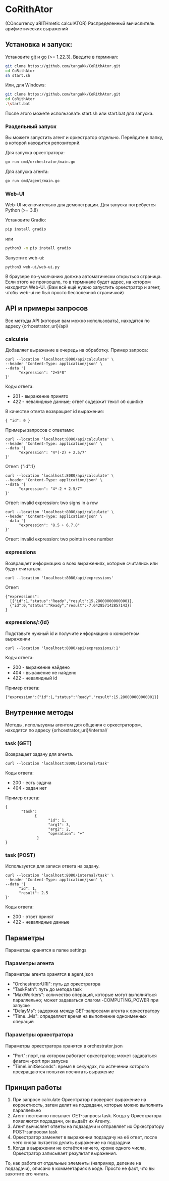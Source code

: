 # CoRithAtor
(COncurrency aRITHmetic calculATOR)
Распределенный вычислитель арифметических выражений

## Установка и запуск:
Установите [git](https://git-scm.com/downloads) и [go](https://go.dev/dl/) (>= 1.22.3). Введите в терминал:
```bash
git clone https://github.com/tangakk/CoRithAtor.git
cd CoRithAtor
sh start.sh
```
Или, для Windows:
```bash
git clone https://github.com/tangakk/CoRithAtor.git
cd CoRithAtor
.\start.bat
```
После этого можете использовать start.sh или start.bat для запуска.

### Раздельный запуск

Вы можете запустить агент и оркестратор отдельно. Перейдите в папку, в которой находится репозиторий.

Для запуска оркестратора:
```bash
go run cmd/orchestrator/main.go
```
Для запуска агента:
```bash
go run cmd/agent/main.go
```

### Web-UI
Web-UI исключительно для демонстрации. Для запуска потребуется Python (>= 3.8)

Установите Gradio:
```bash
pip install gradio
```
или
```bash 
python3 -m pip install gradio
```
Запустите web-ui:
```
python3 web-ui/web-ui.py
```
В браузере по-умолчанию должна автоматически открыться страница. Если этого не произошло, то в терминале будет адрес, на котором находится Web-UI.
(Вам всё ещё нужно запустить оркестратор и агент, чтобы web-ui не был просто бесполезной страничкой)

## API и примеры запросов
Все методы API (которые вам можно использовать), находятся по адресу {orhcestrator_uri}/api/
### calculate
Добавляет выражение в очередь на обработку. Пример запроса:
```
curl --location 'localhost:8080/api/calculate' \
--header 'Content-Type: application/json' \
--data '{
      "expression": "2+5*8"
}'
```
Коды ответа:
- 201 - выражение принято
- 422 - невалидные данные; ответ содержит текст об ошибке

<!-- -->


В качестве ответа возвращает id выражения:
```
{ "id": 0 }
```
Примеры запросов с ответами:
```
curl --location 'localhost:8080/api/calculate' \
--header 'Content-Type: application/json' \
--data '{
      "expression": "4*(-2) + 2.5/7"
}'
```
Ответ:
{"id":1}
```
curl --location 'localhost:8080/api/calculate' \
--header 'Content-Type: application/json' \
--data '{
      "expression": "4*-2 + 2.5/7"
}'
```
Ответ: 
invalid expression: two signs in a row
```
curl --location 'localhost:8080/api/calculate' \
--header 'Content-Type: application/json' \
--data '{
      "expression": "8.5 + 6.7.8"
}'
```
Ответ:
invalid expression: two points in one number
### expressions
Возвращает информацию о всех выражениях, которые считались или будут считаться.
```
curl --location 'localhost:8080/api/expressions'
```
Ответ:
```
{"expressions":
  [{"id":1,"status":"Ready","result":15.280000000000001},
  {"id":0,"status":"Ready","result":-7.642857142857143}]
}
```
### expressions/:{id}
Подставьте нужный id и получите информацию о конкретном выражении
```
curl --location 'localhost:8080/api/expressions/:1'
```
Коды ответа:
- 200 - выражение найдено
- 404 - выражение не найдено
- 422 - невалидный id

<!-- -->

Пример ответа:
```
{"expression":{"id":1,"status":"Ready","result":15.280000000000001}}
```
## Внутренние методы
Методы, используемы агентом для общения с оркестратором, находятся по адресу {orhcestrator_uri}/internal/
### task (GET)
Возвращает задачу для агента.
```
curl --location 'localhost:8080/internal/task'
```
Коды ответа:
- 200 - есть задача
- 404 - задач нет

<!-- -->

Пример ответа:
```
{
       "task":
             {
                   "id": 1,
                   "arg1": 3,
                   "arg2": 2,
                   "operation": "+"
              }
}
```
### task (POST)
Используется для записи ответа на задачу.
```
curl --location 'localhost:8080/internal/task' \
--header 'Content-Type: application/json' \
--data '{
      "id": 1,
      "result": 2.5
}'
```
Коды ответа:
- 200 - ответ принят
- 422 - невалидные данные

<!-- -->

## Параметры
Параметры хранятся в папке settings
### Параметры агента
Параметры агента хранятся в agent.json
- "OrchestratorURI": путь до оркестратора
- "TaskPath": путь до метода task
- "MaxWorkers": количество операций, которые могут выполняться параллельно; может задаваться флагом -COMPUTING_POWER при запуске
- "DelayMs": задержка между GET-запросами агента к оркестратору
- "Time...Ms": определяют время на выполнение одноименных операций
### Параметры оркестратора
Параметры оркестратора хранятся в orchestrator.json
- "Port": порт, на котором работает оркестратор; может задаваться флагом -port при запуске
- "TimeLimitSeconds": время в секундах, по истечении которого прекращаются попытки посчитать выражение
## Принцип работы
1) При запросе calculate Оркестратор проверяет выражение на корректность, затем делит на подзадачи, которые можно выполнить параллельно
2) Агент постоянно посылает GET-запросы task. Когда у Оркестратора появляются подзадачи, он выдаёт их Агенту.
3) Агент вычисляет ответы на подзадачи и отправляет их Оркестратору POST-запросом task
4) Оркестратор заменяет в выражении подзадачу на её ответ, после чего снова пытается делить выражение на подзадачи.
5) Когда в выражении не остаётся ничего, кроме одного числа, Оркестратор записывает результат выражения.

<!-- -->

То, как работают отдельные элементы (например, деление на подзадачи), описано в комментариях в коде. Просто не факт, что вы захотите его читать.
